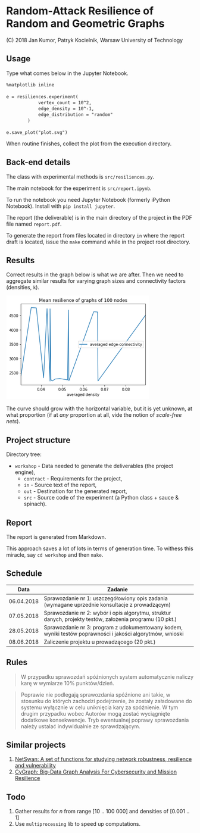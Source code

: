 Random-Attack Resilience of Random and Geometric Graphs
=======================================================

(C) 2018 Jan Kumor, Patryk Kocielnik, Warsaw University of Technology

## Usage

Type what comes below in the Jupyter Notebook.

```
%matplotlib inline

e = resiliences.experiment(
            vertex_count = 10^2,
            edge_density = 10^-1,
            edge_distribution = "random"
        )

e.save_plot("plot.svg")

```

When routine finishes, collect the plot from the execution directory.

## Back-end details

The class with experimental methods is `src/resiliences.py`.

The main notebook for the experiment is `src/report.ipynb`.

To run the notebook you need Jupyter Notebook (formerly iPython Notebook). Install with `pip install jupyter`.

The report (the deliverable) is in the main directory of the project in the PDF file named `report.pdf`.

To generate the report from files located in directory `in` where the report draft is located, issue the `make` command while in the project root directory.

## Results

Correct results in the graph below is what we are after. Then we need to aggregate similar results for varying graph sizes and connectivity factors (densities, `k`).

![Sample results](workshop/src/graphs/erdos_100.png)

The curve should grow with the horizontal variable, but it is yet unknown, at what proportion (if at *any* proportion at all, vide the notion of *scale-free nets*).

## Project structure

Directory tree:

- `workshop` - Data needed to generate the deliverables (the project engine),
  - `contract` - Requirements for the project,
  - `in` - Source text of the report,
  - `out` - Destination for the generated report,
  - `src` - Source code of the experiment (a Python class + sauce & spinach).

## Report

The report is generated from Markdown.

This approach saves a lot of lots in terms of generation time. To withess this miracle, say `cd workshop` and then `make`.

## Schedule

| Data       | Zadanie                                                                                                    |
|------------|------------------------------------------------------------------------------------------------------------|
| 06.04.2018 | Sprawozdanie nr 1: uszczegółowiony opis zadania (wymagane uprzednie konsultacje z prowadzącym)             |
| 07.05.2018 | Sprawozdanie nr 2: wybór i opis algorytmu, struktur danych, projekty testów, założenia programu (10 pkt.)  |
| 28.05.2018 | Sprawozdanie nr 3: program z udokumentowany kodem, wyniki testów poprawności i jakości algorytmów, wnioski |
| 08.06.2018 | Zaliczenie projektu u prowadzącego (20 pkt.)                                                               |

## Rules

> W przypadku sprawozdań spóźnionych system automatycznie naliczy karę w wymiarze 10% punktów/dzień.

> Poprawie nie podlegają sprawozdania spóźnione ani takie, w stosunku do których zachodzi podejrzenie, że zostały załadowane do systemu wyłącznie w celu uniknięcia kary za spóźnienie. W tym drugim przypadku wobec Autorów mogą zostać wyciągnięte dodatkowe konsekwencje. Tryb ewentualnej poprawy sprawozdania należy ustalać indywidualnie ze sprawdzającym.

## Similar projects

1. [NetSwan: A set of functions for studying network robustness, resilience and vulnerability](https://cran.r-project.org/web/packages/NetSwan/NetSwan.pdf)
2. [CyGraph: Big-Data Graph Analysis For Cybersecurity and Mission Resilience](https://resources.sei.cmu.edu/library/asset-view.cfm?assetid=512156)

## Todo

1. Gather results for $n$ from range [10 .. 100 000] and densities of [0.001 .. 1]
1. Use `multiprocessing` lib to speed up computations.

